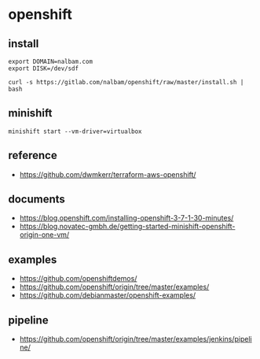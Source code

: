 # openshift

## install
```
export DOMAIN=nalbam.com
export DISK=/dev/sdf

curl -s https://gitlab.com/nalbam/openshift/raw/master/install.sh | bash
```

## minishift
```
minishift start --vm-driver=virtualbox
```

## reference
* https://github.com/dwmkerr/terraform-aws-openshift/

## documents
* https://blog.openshift.com/installing-openshift-3-7-1-30-minutes/
* https://blog.novatec-gmbh.de/getting-started-minishift-openshift-origin-one-vm/

## examples
* https://github.com/openshiftdemos/
* https://github.com/openshift/origin/tree/master/examples/
* https://github.com/debianmaster/openshift-examples/

## pipeline
* https://github.com/openshift/origin/tree/master/examples/jenkins/pipeline/

